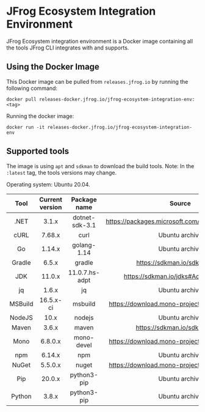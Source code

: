 # JFrog Ecosystem Integration Environment

JFrog Ecosystem integration environment is a Docker image containing all the tools JFrog CLI integrates with and supports.

## Using the Docker Image

This Docker image can be pulled from `releases.jfrog.io` by running the following command:
````
docker pull releases-docker.jfrog.io/jfrog-ecosystem-integration-env:<tag>
````
Running the docker image:
```
docker run -it releases-docker.jfrog.io/jfrog-ecosystem-integration-env
```

## Supported tools

The image is using `apt` and `sdkman` to download the build tools. Note: In the `:latest` tag, the tools versions may change.

Operating system: Ubuntu 20.04.

|  Tool   | Current version |  Package name  |                      Source                      |
| :-----: | :-------------: | :------------: | :----------------------------------------------: |
|  .NET   |      3.1.x      | dotnet-sdk-3.1 | https://packages.microsoft.com/ubuntu/20.04/prod |
|  cURL   |     7.68.x      |      curl      |                  Ubuntu archive                  |
|   Go    |     1.14.x      |  golang-1.14   |                  Ubuntu archive                  |
| Gradle  |      6.5.x      |     gradle     |          https://sdkman.io/sdks#gradle           |
|   JDK   |     11.0.x      | 11.0.7.hs-adpt |       https://sdkman.io/jdks#AdoptOpenJDK        |
|   jq    |      1.6.x      |       jq       |                  Ubuntu archive                  |
| MSBuild |    16.5.x-ci    |    msbuild     |  https://download.mono-project.com/repo/ubuntu   |
| NodeJS  |      10.x       |     nodejs     |                  Ubuntu archive                  |
|  Maven  |      3.6.x      |     maven      |           https://sdkman.io/sdks#maven           |
|  Mono   |     6.8.0.x     |   mono-devel   |  https://download.mono-project.com/repo/ubuntu   |
|   npm   |     6.14.x      |      npm       |                  Ubuntu archive                  |
|  NuGet  |     5.5.0.x     |     nuget      |  https://download.mono-project.com/repo/ubuntu   |
|   Pip   |     20.0.x      |  python3-pip   |                  Ubuntu archive                  |
| Python  |      3.8.x      |  python3-pip   |                  Ubuntu archive                  |
